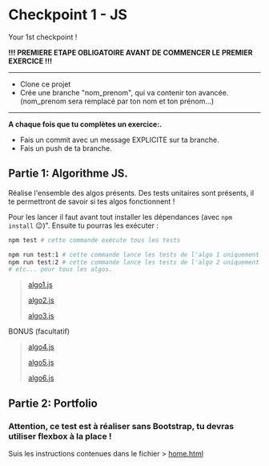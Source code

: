 # Checkpoint 1 - JS

Your 1st checkpoint !

**!!! PREMIERE ETAPE OBLIGATOIRE AVANT DE COMMENCER LE PREMIER EXERCICE !!!**

---

- Clone ce projet
- Crée une branche "nom_prenom", qui va contenir ton avancée. (nom_prenom sera remplacé par ton nom et ton prénom...)

---

**A chaque fois que tu complètes un exercice:.**

- Fais un commit avec un message EXPLICITE sur ta branche.
- Fais un push de ta branche.

## Partie 1: Algorithme JS.

Réalise l'ensemble des algos présents.
Des tests unitaires sont présents, il te permettront de savoir si tes algos fonctionnent !

Pour les lancer il faut avant tout installer les dépendances (avec `npm install` :wink:)".
Ensuite tu pourras les exécuter :

```sh
npm test # cette commande exécute tous les tests

npm run test:1 # cette commande lance les tests de l'algo 1 uniquement
npm run test:2 # cette commande lance les tests de l'algo 2 uniquement
# etc... pour tous les algos.

```

> [algo1.js](./algo/1/thirdAngle.js)
>
> [algo2.js](./algo/2/isLeapYear.js)
>
> [algo3.js](./algo/3/theaterSieges.js)

BONUS (facultatif)

> [algo4.js](./algo/4/findAdults.js)
>
> [algo5.js](./algo/5/getPoints.js)
>
> [algo6.js](./algo/6/sumArr.js)

## Partie 2: Portfolio

### Attention, ce test est à réaliser sans Bootstrap, tu devras utiliser flexbox à la place !

Suis les instructions contenues dans le fichier > [home.html](./site/home.html)
